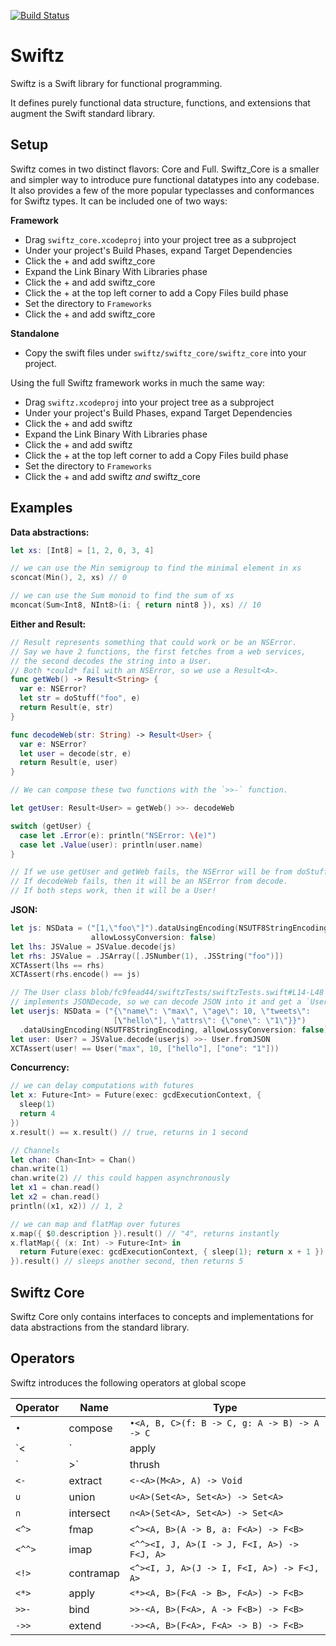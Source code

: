 [![Build Status](https://travis-ci.org/typelift/swiftz.svg)](https://travis-ci.org/typelift/swiftz)

Swiftz
======

Swiftz is a Swift library for functional programming.

It defines purely functional data structure, functions, and extensions that augment the Swift standard library.

Setup
-----

Swiftz comes in two distinct flavors: Core and Full.  Swiftz_Core is
a smaller and simpler way to introduce pure functional datatypes into any
codebase.  It also provides a few of the more popular typeclasses and conformances
for Swiftz types.  It can be included one of two ways:

**Framework**

- Drag `swiftz_core.xcodeproj` into your project tree as a subproject
- Under your project's Build Phases, expand Target Dependencies
- Click the + and add swiftz_core
- Expand the Link Binary With Libraries phase
- Click the + and add swiftz_core
- Click the + at the top left corner to add a Copy Files build phase
- Set the directory to `Frameworks`
- Click the + and add swiftz_core

**Standalone**

- Copy the swift files under `swiftz/swiftz_core/swiftz_core` into your
  project.

Using the full Swiftz framework works in much the same way:

- Drag `swiftz.xcodeproj` into your project tree as a subproject
- Under your project's Build Phases, expand Target Dependencies 
- Click the + and add swiftz
- Expand the Link Binary With Libraries phase
- Click the + and add swiftz
- Click the + at the top left corner to add a Copy Files build phase
- Set the directory to `Frameworks`
- Click the + and add swiftz *and* swiftz_core

Examples
--------

**Data abstractions:**

```swift
let xs: [Int8] = [1, 2, 0, 3, 4]

// we can use the Min semigroup to find the minimal element in xs
sconcat(Min(), 2, xs) // 0

// we can use the Sum monoid to find the sum of xs
mconcat(Sum<Int8, NInt8>(i: { return nint8 }), xs) // 10
```

**Either and Result:**

```swift
// Result represents something that could work or be an NSError.
// Say we have 2 functions, the first fetches from a web services,
// the second decodes the string into a User.
// Both *could* fail with an NSError, so we use a Result<A>.
func getWeb() -> Result<String> {
  var e: NSError?
  let str = doStuff("foo", e)
  return Result(e, str)
}

func decodeWeb(str: String) -> Result<User> {
  var e: NSError?
  let user = decode(str, e)
  return Result(e, user)
}

// We can compose these two functions with the `>>-` function.

let getUser: Result<User> = getWeb() >>- decodeWeb

switch (getUser) {
  case let .Error(e): println("NSError: \(e)")
  case let .Value(user): println(user.name)
}

// If we use getUser and getWeb fails, the NSError will be from doStuff.
// If decodeWeb fails, then it will be an NSError from decode.
// If both steps work, then it will be a User!
```

**JSON:**

```swift
let js: NSData = ("[1,\"foo\"]").dataUsingEncoding(NSUTF8StringEncoding,
                  allowLossyConversion: false)
let lhs: JSValue = JSValue.decode(js)
let rhs: JSValue = .JSArray([.JSNumber(1), .JSString("foo")])
XCTAssert(lhs == rhs)
XCTAssert(rhs.encode() == js)

// The User class blob/fc9fead44/swiftzTests/swiftzTests.swift#L14-L48
// implements JSONDecode, so we can decode JSON into it and get a `User?`
let userjs: NSData = ("{\"name\": \"max\", \"age\": 10, \"tweets\":
                       [\"hello\"], \"attrs\": {\"one\": \"1\"}}")
  .dataUsingEncoding(NSUTF8StringEncoding, allowLossyConversion: false)
let user: User? = JSValue.decode(userjs) >>- User.fromJSON
XCTAssert(user! == User("max", 10, ["hello"], ["one": "1"]))
```

**Concurrency:**

```swift
// we can delay computations with futures
let x: Future<Int> = Future(exec: gcdExecutionContext, {
  sleep(1)
  return 4
})
x.result() == x.result() // true, returns in 1 second

// Channels
let chan: Chan<Int> = Chan()
chan.write(1)
chan.write(2) // this could happen asynchronously
let x1 = chan.read()
let x2 = chan.read()
println((x1, x2)) // 1, 2

// we can map and flatMap over futures
x.map({ $0.description }).result() // "4", returns instantly
x.flatMap({ (x: Int) -> Future<Int> in
  return Future(exec: gcdExecutionContext, { sleep(1); return x + 1 })
}).result() // sleeps another second, then returns 5
```

Swiftz Core
-----------

Swiftz Core only contains interfaces to concepts and implementations
for data abstractions from the standard library.

Operators
---------

Swiftz introduces the following operators at global scope

Operator | Name      | Type
-------- | --------- | ------------------------------------------
`•`      | compose   | `•<A, B, C>(f: B -> C, g: A -> B) -> A -> C`
`<|`     | apply     | `<|<A, B>(A -> B, A) -> B`
`|>`     | thrush    | `|><A, B>(A, A -> B) -> B`
`<-`     | extract   | `<-<A>(M<A>, A) -> Void`
`∪`      | union     | `∪<A>(Set<A>, Set<A>) -> Set<A>`
`∩`      | intersect | `∩<A>(Set<A>, Set<A>) -> Set<A>`
`<^>`    | fmap      | `<^><A, B>(A -> B, a: F<A>) -> F<B>`
`<^^>`   | imap      | `<^^><I, J, A>(I -> J, F<I, A>) -> F<J, A>`
`<!>`    | contramap | `<^><I, J, A>(J -> I, F<I, A>) -> F<J, A>`
`<*>`    | apply     | `<*><A, B>(F<A -> B>, F<A>) -> F<B>`
`>>-`    | bind      | `>>-<A, B>(F<A>, A -> F<B>) -> F<B>`
`->>`    | extend    | `->><A, B>(F<A>, F<A> -> B) -> F<B>`

